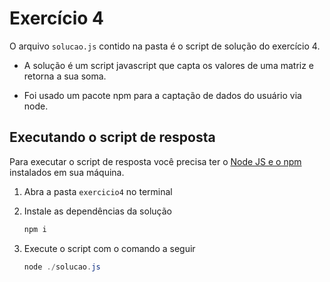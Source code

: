 # Exercício 4

O arquivo `solucao.js` contido na pasta é o script de solução do exercício 4.

- A solução é um script javascript que capta os valores de uma matriz e retorna
  a sua soma.

- Foi usado um pacote npm para a captação de dados do usuário via node.

## Executando o script de resposta

Para executar o script de resposta você precisa ter o [Node JS e o npm](https://nodejs.org/en)
instalados em sua máquina.

1. Abra a pasta `exercicio4` no terminal

2. Instale as dependências da solução

   ```powershell
   npm i
   ```

3. Execute o script com o comando a seguir

   ```powershell
   node ./solucao.js
   ```
